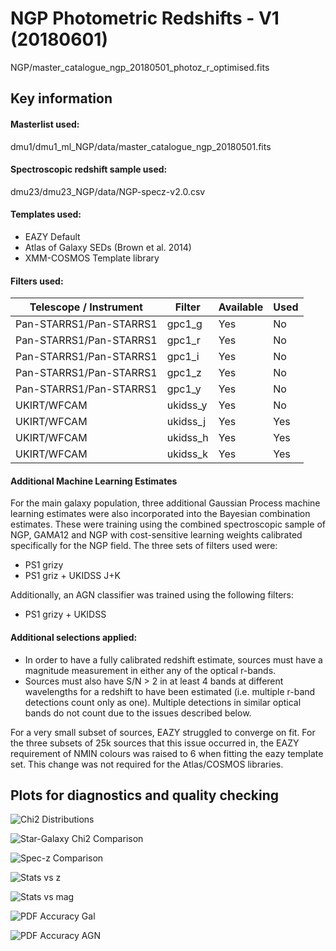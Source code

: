 # NGP Photometric Redshifts - V1 (20180601)

NGP/master_catalogue_ngp_20180501_photoz_r_optimised.fits

## Key information

#### Masterlist used:
dmu1/dmu1_ml_NGP/data/master_catalogue_ngp_20180501.fits

#### Spectroscopic redshift sample used:
dmu23/dmu23_NGP/data/NGP-specz-v2.0.csv

#### Templates used:

- EAZY Default
- Atlas of Galaxy SEDs (Brown et al. 2014)
- XMM-COSMOS Template library

#### Filters used:

| Telescope / Instrument | Filter         | Available | Used |
|------------------------|----------------|-----------|------|
| Pan-STARRS1/Pan-STARRS1| gpc1_g         | Yes    | No   |
| Pan-STARRS1/Pan-STARRS1| gpc1_r         | Yes    | No   |
| Pan-STARRS1/Pan-STARRS1| gpc1_i         | Yes    | No   |
| Pan-STARRS1/Pan-STARRS1| gpc1_z         | Yes    | No   |
| Pan-STARRS1/Pan-STARRS1| gpc1_y         | Yes    | No   |
| UKIRT/WFCAM           | ukidss_y       | Yes    | No    | 
| UKIRT/WFCAM           | ukidss_j       | Yes    | Yes   | 
| UKIRT/WFCAM           | ukidss_h       | Yes    | Yes   | 
| UKIRT/WFCAM           | ukidss_k       | Yes    | Yes   |



#### Additional Machine Learning Estimates

For the main galaxy population, three additional Gaussian Process machine learning estimates were also incorporated into the Bayesian combination estimates. These were training using the combined spectroscopic sample of NGP, GAMA12 and NGP with cost-sensitive learning weights calibrated specifically for the NGP field.
The three sets of filters used were:
- PS1 grizy
- PS1 griz + UKIDSS J+K

Additionally, an AGN classifier was trained using the following filters:
- PS1 grizy + UKIDSS


#### Additional selections applied:
 - In order to have a fully calibrated redshift estimate, sources must have a magnitude measurement in either any of the optical r-bands.
 - Sources must also have S/N > 2 in at least 4 bands at different wavelengths for a redshift to have been estimated (i.e. multiple r-band detections count only as one). Multiple detections in similar optical bands do not count due to the issues described below.

For a very small subset of sources, EAZY struggled to converge on fit. For the three subsets of 25k sources that this issue occurred in, the EAZY requirement of NMIN colours was raised to 6 when fitting the eazy template set. This change was not required for the Atlas/COSMOS libraries.

## Plots for diagnostics and quality checking

![Chi2 Distributions](plots/dmu24_NGP_chi2_distributions.png "$\Chi^{2} Distributions")

![Star-Galaxy Chi2 Comparison](plots/dmu24_NGP_chi2_galaxy_star_comparison.png "Star-Galaxy $\Chi^{2} Comparison")

![Spec-z Comparison](plots/dmu24_NGP_specz_vs_photz_pz.png "Photometric redshift vs spectroscopic redshift comparison")

![Stats vs z](plots/dmu24_NGP_stats_vs_z.png "Photometric redshift statistics as a function of spec-z")

![Stats vs mag](plots/dmu24_NGP_stats_vs_mag.png "Photometric redshift statistics as a function of optical magnitude")

![PDF Accuracy Gal](plots/dmu24_NGP_pz_accuracy_gal.png "Photometric redshift PDF accuracy for galaxy-like sources")

![PDF Accuracy AGN](plots/dmu24_NGP_pz_accuracy_agn.png "Photometric redshift PDF accuracy for identified AGN sources")

